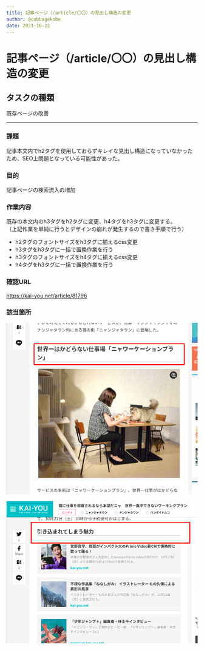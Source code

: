 ```yaml
---
title: 記事ページ（/article/〇〇）の見出し構造の変更
author: @cabbagekobe
date: 2021-10-22
---
```


# 記事ページ（/article/〇〇）の見出し構造の変更

## タスクの種類

既存ページの改善


---

### 課題

記事本文内でh2タグを使用しておらずキレイな見出し構造になっていなかったため、SEO上問題となっている可能性があった。


### 目的

記事ページの検索流入の増加


### 作業内容

既存の本文内のh3タグをh2タグに変更、h4タグをh3タグに変更する。  
（上記作業を単純に行うとデザインの崩れが発生するので書き手順で行う）

- h2タグのフォントサイズをh3タグに揃えるcss変更
- h3タグをh3タグに一括で置換作業を行う
- h3タグのフォントサイズをh4タグに揃えるcss変更
- h4タグをh3タグに一括で置換作業を行う


### 確認URL

https://kai-you.net/article/81796

### 該当箇所

![h2タグ](./images/20212222-1.png)

![h3タグ](./images/20212222-2.png)


